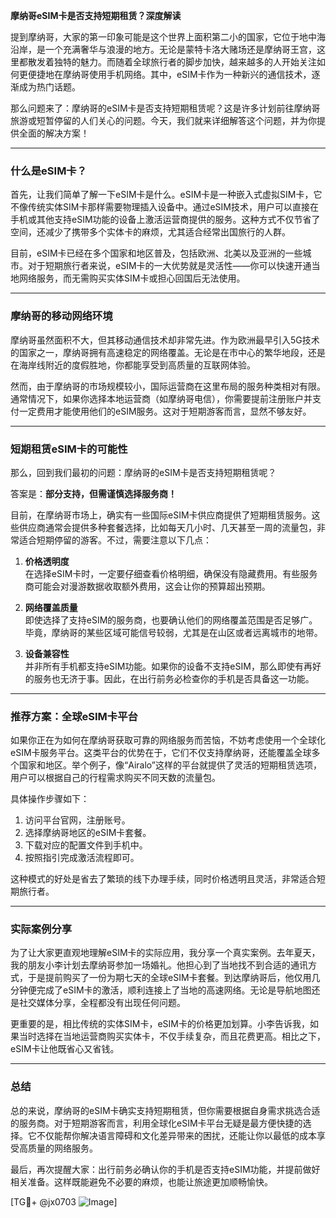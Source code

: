 **摩纳哥eSIM卡是否支持短期租赁？深度解读**

提到摩纳哥，大家的第一印象可能是这个世界上面积第二小的国家，它位于地中海沿岸，是一个充满奢华与浪漫的地方。无论是蒙特卡洛大赌场还是摩纳哥王宫，这里都散发着独特的魅力。而随着全球旅行者的脚步加快，越来越多的人开始关注如何更便捷地在摩纳哥使用手机网络。其中，eSIM卡作为一种新兴的通信技术，逐渐成为热门话题。

那么问题来了：摩纳哥的eSIM卡是否支持短期租赁呢？这是许多计划前往摩纳哥旅游或短暂停留的人们关心的问题。今天，我们就来详细解答这个问题，并为你提供全面的解决方案！

---

### **什么是eSIM卡？**

首先，让我们简单了解一下eSIM卡是什么。eSIM卡是一种嵌入式虚拟SIM卡，它不像传统实体SIM卡那样需要物理插入设备中。通过eSIM技术，用户可以直接在手机或其他支持eSIM功能的设备上激活运营商提供的服务。这种方式不仅节省了空间，还减少了携带多个实体卡的麻烦，尤其适合经常出国旅行的人群。

目前，eSIM卡已经在多个国家和地区普及，包括欧洲、北美以及亚洲的一些城市。对于短期旅行者来说，eSIM卡的一大优势就是灵活性——你可以快速开通当地网络服务，而无需购买实体SIM卡或担心回国后无法使用。

---

### **摩纳哥的移动网络环境**

摩纳哥虽然面积不大，但其移动通信技术却非常先进。作为欧洲最早引入5G技术的国家之一，摩纳哥拥有高速稳定的网络覆盖。无论是在市中心的繁华地段，还是在海岸线附近的度假胜地，你都能享受到高质量的互联网体验。

然而，由于摩纳哥的市场规模较小，国际运营商在这里布局的服务种类相对有限。通常情况下，如果你选择本地运营商（如摩纳哥电信），你需要提前注册账户并支付一定费用才能使用他们的eSIM服务。这对于短期游客而言，显然不够友好。

---

### **短期租赁eSIM卡的可能性**

那么，回到我们最初的问题：摩纳哥的eSIM卡是否支持短期租赁呢？

答案是：**部分支持，但需谨慎选择服务商！**

目前，在摩纳哥市场上，确实有一些国际eSIM卡供应商提供了短期租赁服务。这些供应商通常会提供多种套餐选择，比如每天几小时、几天甚至一周的流量包，非常适合短期停留的游客。不过，需要注意以下几点：

1. **价格透明度**  
   在选择eSIM卡时，一定要仔细查看价格明细，确保没有隐藏费用。有些服务商可能会对漫游数据收取额外费用，这会让你的预算超出预期。

2. **网络覆盖质量**  
   即使选择了支持eSIM的服务商，也要确认他们的网络覆盖范围是否足够广。毕竟，摩纳哥的某些区域可能信号较弱，尤其是在山区或者远离城市的地带。

3. **设备兼容性**  
   并非所有手机都支持eSIM功能。如果你的设备不支持eSIM，那么即使有再好的服务也无济于事。因此，在出行前务必检查你的手机是否具备这一功能。

---

### **推荐方案：全球eSIM卡平台**

如果你正在为如何在摩纳哥获取可靠的网络服务而苦恼，不妨考虑使用一个全球化eSIM卡服务平台。这类平台的优势在于，它们不仅支持摩纳哥，还能覆盖全球多个国家和地区。举个例子，像“Airalo”这样的平台就提供了灵活的短期租赁选项，用户可以根据自己的行程需求购买不同天数的流量包。

具体操作步骤如下：
1. 访问平台官网，注册账号。
2. 选择摩纳哥地区的eSIM卡套餐。
3. 下载对应的配置文件到手机中。
4. 按照指引完成激活流程即可。

这种模式的好处是省去了繁琐的线下办理手续，同时价格透明且灵活，非常适合短期旅行者。

---

### **实际案例分享**

为了让大家更直观地理解eSIM卡的实际应用，我分享一个真实案例。去年夏天，我的朋友小李计划去摩纳哥参加一场婚礼。他担心到了当地找不到合适的通讯方式，于是提前购买了一份为期七天的全球eSIM卡套餐。到达摩纳哥后，他仅用几分钟便完成了eSIM卡的激活，顺利连接上了当地的高速网络。无论是导航地图还是社交媒体分享，全程都没有出现任何问题。

更重要的是，相比传统的实体SIM卡，eSIM卡的价格更加划算。小李告诉我，如果当时选择在当地运营商购买实体卡，不仅手续复杂，而且花费更高。相比之下，eSIM卡让他既省心又省钱。

---

### **总结**

总的来说，摩纳哥的eSIM卡确实支持短期租赁，但你需要根据自身需求挑选合适的服务商。对于短期游客而言，利用全球化eSIM卡平台无疑是最方便快捷的选择。它不仅能帮你解决语言障碍和文化差异带来的困扰，还能让你以最低的成本享受高质量的网络服务。

最后，再次提醒大家：出行前务必确认你的手机是否支持eSIM功能，并提前做好相关准备。这样既能避免不必要的麻烦，也能让旅途更加顺畅愉快。

[TG💪+ @jx0703 ![Image](https://github.com/user-attachments/assets/dbca1d08-cadb-493c-b0ec-ad6f7a83f270)]